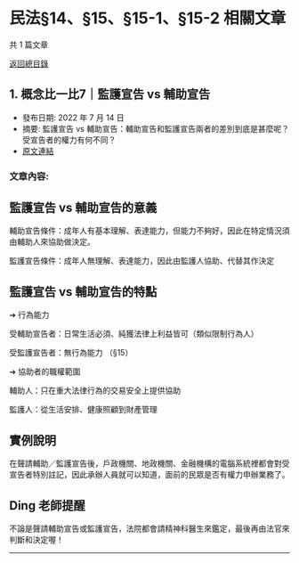 # 民法§14、§15、§15-1、§15-2 相關文章

共 1 篇文章

[返回總目錄](00_總目錄.md)

## 1. 概念比一比7｜監護宣告 vs 輔助宣告

- 發布日期: 2022 年 7 月 14 日
- 摘要: 監護宣告 vs 輔助宣告：輔助宣告和監護宣告兩者的差別到底是甚麼呢？受宣告者的權力有何不同？
- [原文連結](https://www.jasper-realestate.com/%e7%9b%a3%e8%ad%b7%e5%ae%a3%e5%91%8a-vs-%e8%bc%94%e5%8a%a9%e5%ae%a3%e5%91%8a/)

### 文章內容:

## 監護宣告 vs 輔助宣告的意義

輔助宣告條件：成年人有基本理解、表達能力，但能力不夠好，因此在特定情況須由輔助人來協助做決定。

監護宣告條件：成年人無理解、表達能力，因此由監護人協助、代替其作決定

## 監護宣告 vs 輔助宣告的特點

➔ 行為能力

受輔助宣告者：日常生活必須、純獲法律上利益皆可（類似限制行為人）

受監護宣告者：無行為能力 （§15）

➔ 協助者的職權範圍

輔助人：只在重大法律行為的交易安全上提供協助

監護人：從生活安排、健康照顧到財產管理

## 實例說明

在聲請輔助／監護宣告後，戶政機關、地政機關、金融機構的電腦系統裡都會對受宣告者特別註記，因此承辦人員就可以知道，面前的民眾是否有權力申辦業務了。

## Ding 老師提醒

不論是聲請輔助宣告或監護宣告，法院都會請精神科醫生來鑑定，最後再由法官來判斷和決定喔！

---

